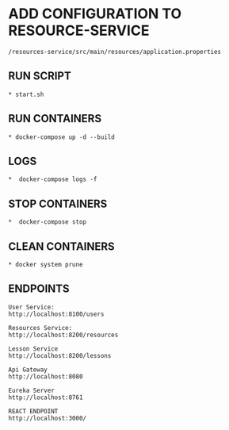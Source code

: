 # ADD CONFIGURATION TO RESOURCE-SERVICE
    /resources-service/src/main/resources/application.properties
## RUN SCRIPT
    * start.sh

## RUN CONTAINERS
    * docker-compose up -d --build
## LOGS
    *  docker-compose logs -f

## STOP CONTAINERS
    *  docker-compose stop

## CLEAN CONTAINERS
    * docker system prune
    
## ENDPOINTS

    User Service: 
    http://localhost:8100/users

    Resources Service:
    http://localhost:8200/resources
        
    Lesson Service
    http://localhost:8200/lessons

    Api Gateway  
    http://localhost:8080  
    
    Eureka Server
    http://localhost:8761

    REACT ENDPOINT
    http://localhost:3000/